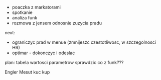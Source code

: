 - poaczka z markatorami
- spotkanie
- analiza funk
- rozmowa z jensem odnosnie zuzycia pradu

next:
- ograniczyc prad w menue (zmnijeszc czestotliwosc, w szczegolnosci HR)
- optimar - dokonczyc i odeslac


plan:
tabela wartosci parametrow
sprawdzic co z funk???


Engler
Mesut
kuc
kup